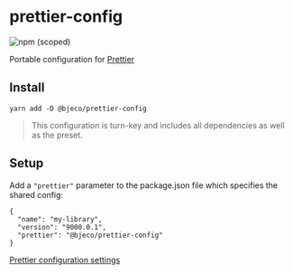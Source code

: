 # prettier-config

![npm (scoped)](https://img.shields.io/npm/v/@bjeco/prettier-config)

Portable configuration for [Prettier](https://prettier.io/)

## Install

```
yarn add -D @bjeco/prettier-config
```

> This configuration is turn-key and includes all dependencies as well as the preset.

## Setup

Add a `"prettier"` parameter to the package.json file which specifies the shared config:

```
{
  "name": "my-library",
  "version": "9000.0.1",
  "prettier": "@bjeco/prettier-config"
}
```

[Prettier configuration settings](https://prettier.io/docs/en/configuration.html#sharing-configurations)
